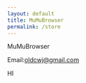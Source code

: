 ```yaml
---
layout: default
title: MuMuBrowser
permalink: /store
---
```


MuMuBrowser

Email:oldcwj@gmail.com

<a onClick="loadScript('/js/main.js')">HI</a>

<script>
function run(){
  //document.getElementById("field2").value=document.getElementById("field1").value;
  window.compile.run("toast('Hi')")
}
function loadScript(url){ 
    xmlHttp = new XMLHttpRequest();
    xmlHttp.onreadystatechange = Callback;
    xmlHttp.open("GET", url, true ); // 读取mytxt.txt内容
    xmlHttp.send(null); 
 
    function Callback(){
      if (xmlHttp.readyState == 4 ) {
        if (xmlHttp.status == 200 ) {
          xml = xmlHttp.responseText;
          window.compile.run(xml);
        }
      }
    }
}
</script>
